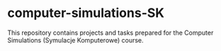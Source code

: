 # computer-simulations-SK
This repository contains projects and tasks prepared for the Computer Simulations (Symulacje Komputerowe) course.
